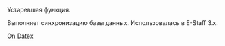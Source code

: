 Устаревшая функция.

Выполняет синхронизацию базы данных. Использовалась в E-Staff 3.x.

[On Datex](http://docs.datex.ru/article.htm?id=5620276905286592614)